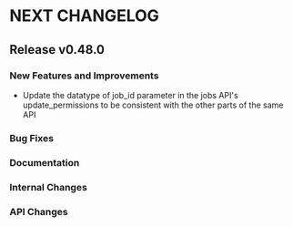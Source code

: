 # NEXT CHANGELOG

## Release v0.48.0

### New Features and Improvements

-  Update the datatype of job_id parameter in the jobs API's update_permissions to be consistent with the other parts of the same API

### Bug Fixes

### Documentation

### Internal Changes

### API Changes
